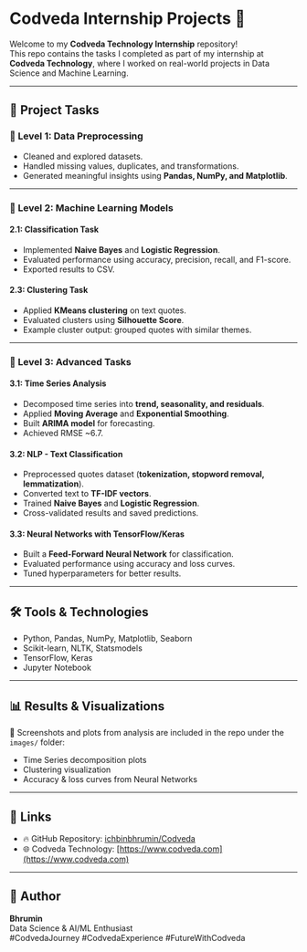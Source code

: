 # Codveda Internship Projects 🚀

Welcome to my **Codveda Technology Internship** repository!  
This repo contains the tasks I completed as part of my internship at **Codveda Technology**, where I worked on real-world projects in Data Science and Machine Learning.

---

## 📂 Project Tasks

### 🔹 Level 1: Data Preprocessing
- Cleaned and explored datasets.
- Handled missing values, duplicates, and transformations.
- Generated meaningful insights using **Pandas, NumPy, and Matplotlib**.

---

### 🔹 Level 2: Machine Learning Models
#### 2.1: Classification Task  
- Implemented **Naive Bayes** and **Logistic Regression**.  
- Evaluated performance using accuracy, precision, recall, and F1-score.  
- Exported results to CSV.  

#### 2.3: Clustering Task  
- Applied **KMeans clustering** on text quotes.  
- Evaluated clusters using **Silhouette Score**.  
- Example cluster output: grouped quotes with similar themes.  

---

### 🔹 Level 3: Advanced Tasks
#### 3.1: Time Series Analysis  
- Decomposed time series into **trend, seasonality, and residuals**.  
- Applied **Moving Average** and **Exponential Smoothing**.  
- Built **ARIMA model** for forecasting.  
- Achieved RMSE ~6.7.  

#### 3.2: NLP - Text Classification  
- Preprocessed quotes dataset (**tokenization, stopword removal, lemmatization**).  
- Converted text to **TF-IDF vectors**.  
- Trained **Naive Bayes** and **Logistic Regression**.  
- Cross-validated results and saved predictions.  

#### 3.3: Neural Networks with TensorFlow/Keras  
- Built a **Feed-Forward Neural Network** for classification.  
- Evaluated performance using accuracy and loss curves.  
- Tuned hyperparameters for better results.  

---

## 🛠️ Tools & Technologies
- Python, Pandas, NumPy, Matplotlib, Seaborn  
- Scikit-learn, NLTK, Statsmodels  
- TensorFlow, Keras  
- Jupyter Notebook  

---

## 📊 Results & Visualizations
📌 Screenshots and plots from analysis are included in the repo under the `images/` folder:  
- Time Series decomposition plots  
- Clustering visualization  
- Accuracy & loss curves from Neural Networks  

---

## 🔗 Links
- 🔥 GitHub Repository: [ichbinbhrumin/Codveda](https://github.com/ichbinbhrumin/Codveda)  
- 🌐 Codveda Technology: [https://www.codveda.com](https://www.codveda.com)

---

## 📌 Author
**Bhrumin**  
Data Science & AI/ML Enthusiast  
#CodvedaJourney #CodvedaExperience #FutureWithCodveda
